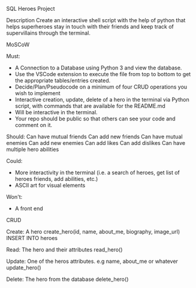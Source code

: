 SQL Heroes Project 


Description
Create an interactive shell script with the help of python that helps superheroes stay in touch with their friends and keep track of supervillains through the terminal.


MoSCoW

Must: 
- A Connection to a Database using Python 3 and view the database.
- Use the VSCode extension to execute the file from top to bottom to get the appropriate tables/entries created.
- Decide/Plan/Pseudocode on a minimum of four CRUD operations you wish to implement
- Interactive creation, update, delete of a hero in the terminal via Python script, with commands that are available for the README.md
- Will be interactive in the terminal.
- Your repo should be public so that others can see your code and comment on it. 	

Should: 
Can have mutual friends
Can add new friends
Can have mutual enemies
Can add new enemies
Can add likes
Can add dislikes
Can have multiple hero abilities

Could: 
- More interactivity in the terminal (i.e. a search of heroes, get list of heroes friends, add abilities, etc.)
- ASCII art for visual elements

Won't: 
- A front end


CRUD 

Create: A hero 
create_hero(id, name, about_me, biography, image_url)
INSERT INTO heroes 

Read: The hero and their attributes 
read_hero()


Update: One of the heros attributes. e.g name, about_me or whatever
update_hero()

Delete: The hero from the database
delete_hero()




